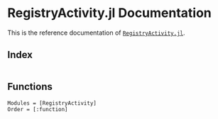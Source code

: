 # RegistryActivity.jl Documentation

This is the reference documentation of
[`RegistryActivity.jl`](https://github.com/JuliaEcosystem/RegistryActivity.jl).

## Index
```@index
```

## Functions
```@autodocs
Modules = [RegistryActivity]
Order = [:function]
```
